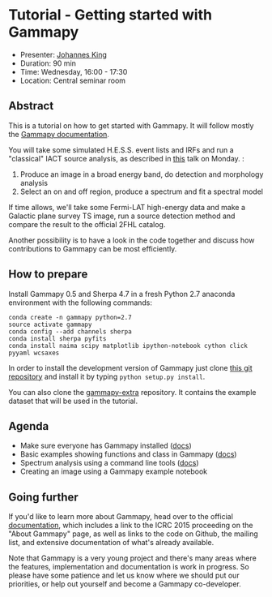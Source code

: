 # Tutorial - Getting started with Gammapy

* Presenter: [Johannes King](https://github.com/kingj90)
* Duration: 90 min
* Time: Wednesday, 16:00 - 17:30
* Location: Central seminar room

## Abstract

This is a tutorial on how to get started with Gammapy. It will follow mostly the [Gammapy documentation](https://gammapy.readthedocs.org/en/latest/).

You will take some simulated H.E.S.S. event lists and IRFs and run
a "classical" IACT source analysis, as described in [this](https://github.com/gammapy/2015-MPIK-Workshop/blob/gh-pages/talks/analysis-classical/README.md) talk on Monday.
:

1. Produce an image in a broad energy band, do detection and morphology analysis
2. Select an on and off region, produce a spectrum and fit a spectral model

If time allows, we'll take some Fermi-LAT high-energy data and make
a Galactic plane survey TS image, run a source detection method and
compare the result to the official 2FHL catalog.

Another possibility is to have a look in the code together and discuss how
contributions to Gammapy can be most efficiently.

## How to prepare

Install Gammapy 0.5 and Sherpa 4.7 in a fresh Python 2.7 anaconda environment with the following commands:

```
conda create -n gammapy python=2.7
source activate gammapy
conda config --add channels sherpa
conda install sherpa pyfits
conda install naima scipy matplotlib ipython-notebook cython click pyyaml wcsaxes
```

In order to
install the development version of Gammapy just clone [this git
repository](https://github.com/gammapy/gammapy) and install it by typing ``python
setup.py install``.

You can also clone the [gammapy-extra](https://github.com/gammapy/gammapy-extra) repository. It contains the example dataset that will be used in the tutorial.

## Agenda

- Make sure everyone has Gammapy installed ([docs](https://gammapy.readthedocs.org/en/latest/install.html))
- Basic examples showing functions and class in Gammapy ([docs](https://gammapy.readthedocs.org/en/latest/getting-started.html))
- Spectrum analysis using a command line tools ([docs](https://gammapy.readthedocs.org/en/latest/spectrum/index.html))
- Creating an image using a Gammapy example notebook

## Going further

If you'd like to learn more about Gammapy, head over to the official
[documentation](https://gammapy.readthedocs.org/en/latest/index.html),
which includes a link to the ICRC 2015 proceeding on the "About Gammapy"
page, as well as links to the code on Github, the mailing list,
and extensive documentation of what's already available.

Note that Gammapy is a very young project and there's many areas
where the features, implementation and documentation is work in progress.
So please have some patience and let us know where we should put our
priorities, or help out yourself and become a Gammapy co-developer.
